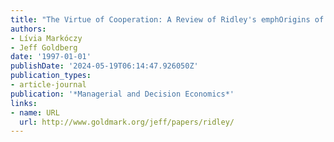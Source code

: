 ```yaml
---
title: "The Virtue of Cooperation: A Review of Ridley's emphOrigins of Virtue"
authors:
- Lívia Markóczy
- Jeff Goldberg
date: '1997-01-01'
publishDate: '2024-05-19T06:14:47.926050Z'
publication_types:
- article-journal
publication: '*Managerial and Decision Economics*'
links:
- name: URL
  url: http://www.goldmark.org/jeff/papers/ridley/
---
```

